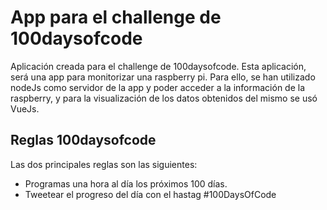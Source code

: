 # App para el challenge de 100daysofcode

Aplicación creada para el challenge de 100daysofcode. Esta aplicación, será una app para monitorizar una raspberry pi.
Para ello, se han utilizado nodeJs como servidor de la app y poder acceder a la información de la raspberry, y para la visualización de los datos obtenidos del mismo se usó VueJs.

## Reglas 100daysofcode

Las dos principales reglas son las siguientes:
* Programas una hora al día los próximos 100 días.
* Tweetear el progreso del día con el hastag #100DaysOfCode

